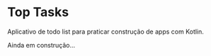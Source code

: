 # Top Tasks

Aplicativo de todo list para praticar construção de apps com Kotlin.

Ainda em construção...
